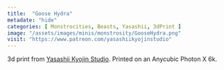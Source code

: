 ```yaml
---
title:  "Goose Hydra"
metadate: "hide"
categories: [ Monstrocities, Beasts, Yasashii, 3dPrint ]
image: "/assets/images/minis/monstrosity/GooseHydra.png"
visit: "https://www.patreon.com/yasashiikyojinstudio"
---
```

3d print from [Yasashii Kyojin Studio](https://www.patreon.com/yasashiikyojinstudio). 
Printed on an Anycubic Photon X 6k.